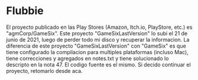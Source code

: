 # Flubbie
El proyecto publicado en las Play Stores (Amazon, Itch.io, PlayStore, etc.) es "agmCorp/GameSix".
Este proyecto "GameSixLastVersion" lo subi el 21 de junio de 2021, luego de perder todo mi disco y recuperar la informacion.
La diferencia de este proyecto "GameSixLastVersion" con "GameSix" es que tiene configurado la compilacion para multiples plataformas (incluso Mac), tiene correcciones y agregados en notes.txt y tiene solucionado lo descripto en la nota 47.
El codigo fuente es el mismo.
Si decido continuar el proyecto, retomarlo desde aca.
